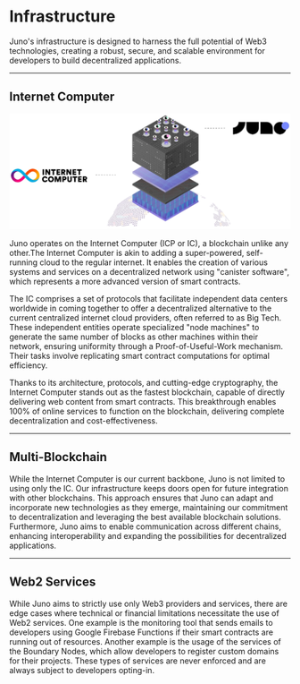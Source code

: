 # Infrastructure

Juno's infrastructure is designed to harness the full potential of Web3 technologies, creating a robust, secure, and scalable environment for developers to build decentralized applications.

---

## Internet Computer

![An illustration representing Juno smart contracts living at the top of the Internet Computer](../img/juno-internet-computer.webp)

Juno operates on the Internet Computer (ICP or IC), a blockchain unlike any other.The Internet Computer is akin to adding a super-powered, self-running cloud to the regular internet. It enables the creation of various systems and services on a decentralized network using "canister software", which represents a more advanced version of smart contracts.

The IC comprises a set of protocols that facilitate independent data centers worldwide in coming together to offer a decentralized alternative to the current centralized internet cloud providers, often referred to as Big Tech. These independent entities operate specialized "node machines" to generate the same number of blocks as other machines within their network, ensuring uniformity through a Proof-of-Useful-Work mechanism. Their tasks involve replicating smart contract computations for optimal efficiency.

Thanks to its architecture, protocols, and cutting-edge cryptography, the Internet Computer stands out as the fastest blockchain, capable of directly delivering web content from smart contracts. This breakthrough enables 100% of online services to function on the blockchain, delivering complete decentralization and cost-effectiveness.

---

## Multi-Blockchain

While the Internet Computer is our current backbone, Juno is not limited to using only the IC. Our infrastructure keeps doors open for future integration with other blockchains. This approach ensures that Juno can adapt and incorporate new technologies as they emerge, maintaining our commitment to decentralization and leveraging the best available blockchain solutions. Furthermore, Juno aims to enable communication across different chains, enhancing interoperability and expanding the possibilities for decentralized applications.

---

## Web2 Services

While Juno aims to strictly use only Web3 providers and services, there are edge cases where technical or financial limitations necessitate the use of Web2 services. One example is the monitoring tool that sends emails to developers using Google Firebase Functions if their smart contracts are running out of resources. Another example is the usage of the services of the Boundary Nodes, which allow developers to register custom domains for their projects. These types of services are never enforced and are always subject to developers opting-in.
